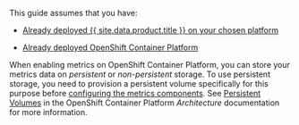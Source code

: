 This guide assumes that you have:

  - [Already deployed {{ site.data.product.title }} on your chosen
    platform](https://access.redhat.com/documentation/en/red-hat-cloudforms/)

  - [Already deployed OpenShift Container
    Platform](https://access.redhat.com/documentation/en-us/openshift_container_platform/3.9/html/installation_and_configuration/)

When enabling metrics on OpenShift Container Platform, you can store
your metrics data on *persistent* or *non-persistent* storage. To use
persistent storage, you need to provision a persistent volume
specifically for this purpose before [configuring the metrics
components](#ocp-metrics-storage). See [Persistent
Volumes](https://access.redhat.com/documentation/en-us/openshift_container_platform/3.9/html/architecture/additional-concepts#architecture-additional-concepts-storage)
in the OpenShift Container Platform *Architecture* documentation for
more information.
